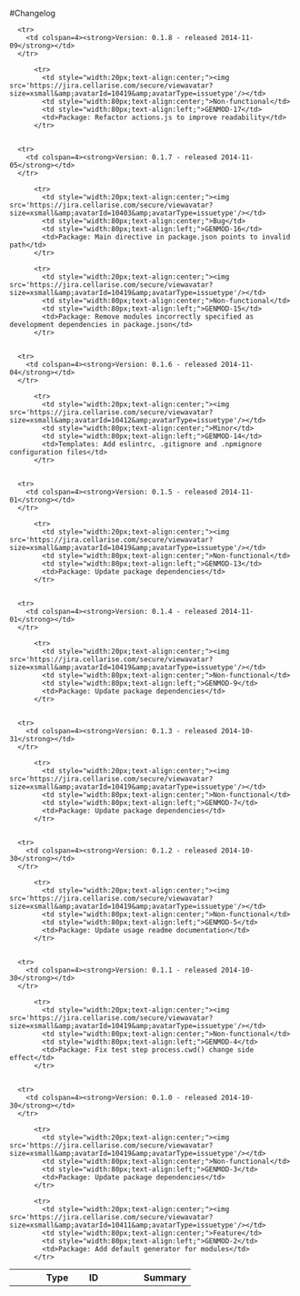 #Changelog

<table style="width:100%;border-spacing:0px;border-collapse:collapse;margin:0px;padding:0px;border-width:0px;">
  <tr>
    <th style="width:20px;text-align:center;"></th>
    <th style="width:80px;text-align:center;">Type</th>
    <th style="width:80px;text-align:left;">ID</th>
    <th style="text-align:left;">Summary</th>
  </tr>
    
      <tr>
        <td colspan=4><strong>Version: 0.1.8 - released 2014-11-09</strong></td>
      </tr>
        
          <tr>
            <td style="width:20px;text-align:center;"><img src='https://jira.cellarise.com/secure/viewavatar?size=xsmall&amp;avatarId=10419&amp;avatarType=issuetype'/></td>
            <td style="width:80px;text-align:center;">Non-functional</td>
            <td style="width:80px;text-align:left;">GENMOD-17</td>
            <td>Package: Refactor actions.js to improve readability</td>
          </tr>
        
    
      <tr>
        <td colspan=4><strong>Version: 0.1.7 - released 2014-11-05</strong></td>
      </tr>
        
          <tr>
            <td style="width:20px;text-align:center;"><img src='https://jira.cellarise.com/secure/viewavatar?size=xsmall&amp;avatarId=10403&amp;avatarType=issuetype'/></td>
            <td style="width:80px;text-align:center;">Bug</td>
            <td style="width:80px;text-align:left;">GENMOD-16</td>
            <td>Package: Main directive in package.json points to invalid path</td>
          </tr>
        
          <tr>
            <td style="width:20px;text-align:center;"><img src='https://jira.cellarise.com/secure/viewavatar?size=xsmall&amp;avatarId=10419&amp;avatarType=issuetype'/></td>
            <td style="width:80px;text-align:center;">Non-functional</td>
            <td style="width:80px;text-align:left;">GENMOD-15</td>
            <td>Package: Remove modules incorrectly specified as development dependencies in package.json</td>
          </tr>
        
    
      <tr>
        <td colspan=4><strong>Version: 0.1.6 - released 2014-11-04</strong></td>
      </tr>
        
          <tr>
            <td style="width:20px;text-align:center;"><img src='https://jira.cellarise.com/secure/viewavatar?size=xsmall&amp;avatarId=10412&amp;avatarType=issuetype'/></td>
            <td style="width:80px;text-align:center;">Minor</td>
            <td style="width:80px;text-align:left;">GENMOD-14</td>
            <td>Templates: Add eslintrc, .gitignore and .npmignore configuration files</td>
          </tr>
        
    
      <tr>
        <td colspan=4><strong>Version: 0.1.5 - released 2014-11-01</strong></td>
      </tr>
        
          <tr>
            <td style="width:20px;text-align:center;"><img src='https://jira.cellarise.com/secure/viewavatar?size=xsmall&amp;avatarId=10419&amp;avatarType=issuetype'/></td>
            <td style="width:80px;text-align:center;">Non-functional</td>
            <td style="width:80px;text-align:left;">GENMOD-13</td>
            <td>Package: Update package dependencies</td>
          </tr>
        
    
      <tr>
        <td colspan=4><strong>Version: 0.1.4 - released 2014-11-01</strong></td>
      </tr>
        
          <tr>
            <td style="width:20px;text-align:center;"><img src='https://jira.cellarise.com/secure/viewavatar?size=xsmall&amp;avatarId=10419&amp;avatarType=issuetype'/></td>
            <td style="width:80px;text-align:center;">Non-functional</td>
            <td style="width:80px;text-align:left;">GENMOD-9</td>
            <td>Package: Update package dependencies</td>
          </tr>
        
    
      <tr>
        <td colspan=4><strong>Version: 0.1.3 - released 2014-10-31</strong></td>
      </tr>
        
          <tr>
            <td style="width:20px;text-align:center;"><img src='https://jira.cellarise.com/secure/viewavatar?size=xsmall&amp;avatarId=10419&amp;avatarType=issuetype'/></td>
            <td style="width:80px;text-align:center;">Non-functional</td>
            <td style="width:80px;text-align:left;">GENMOD-7</td>
            <td>Package: Update package dependencies</td>
          </tr>
        
    
      <tr>
        <td colspan=4><strong>Version: 0.1.2 - released 2014-10-30</strong></td>
      </tr>
        
          <tr>
            <td style="width:20px;text-align:center;"><img src='https://jira.cellarise.com/secure/viewavatar?size=xsmall&amp;avatarId=10419&amp;avatarType=issuetype'/></td>
            <td style="width:80px;text-align:center;">Non-functional</td>
            <td style="width:80px;text-align:left;">GENMOD-5</td>
            <td>Package: Update usage readme documentation</td>
          </tr>
        
    
      <tr>
        <td colspan=4><strong>Version: 0.1.1 - released 2014-10-30</strong></td>
      </tr>
        
          <tr>
            <td style="width:20px;text-align:center;"><img src='https://jira.cellarise.com/secure/viewavatar?size=xsmall&amp;avatarId=10419&amp;avatarType=issuetype'/></td>
            <td style="width:80px;text-align:center;">Non-functional</td>
            <td style="width:80px;text-align:left;">GENMOD-4</td>
            <td>Package: Fix test step process.cwd() change side effect</td>
          </tr>
        
    
      <tr>
        <td colspan=4><strong>Version: 0.1.0 - released 2014-10-30</strong></td>
      </tr>
        
          <tr>
            <td style="width:20px;text-align:center;"><img src='https://jira.cellarise.com/secure/viewavatar?size=xsmall&amp;avatarId=10419&amp;avatarType=issuetype'/></td>
            <td style="width:80px;text-align:center;">Non-functional</td>
            <td style="width:80px;text-align:left;">GENMOD-3</td>
            <td>Package: Update package dependencies</td>
          </tr>
        
          <tr>
            <td style="width:20px;text-align:center;"><img src='https://jira.cellarise.com/secure/viewavatar?size=xsmall&amp;avatarId=10411&amp;avatarType=issuetype'/></td>
            <td style="width:80px;text-align:center;">Feature</td>
            <td style="width:80px;text-align:left;">GENMOD-2</td>
            <td>Package: Add default generator for modules</td>
          </tr>
        
    
</table>
